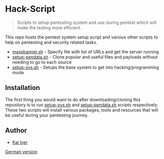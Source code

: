 # Hack-Script

> Scripts to setup pentesting system and use during pentest which will make the testing more efficient.

This repo hosts the pentest system setup script and various other scripts to help on pentesting and security related tasks.

- [massbanner.sh](massbanner.sh) - Specify file with list of URLs and get the server running
- [setup-pendata.sh](setup-pendata.sh) - Clone popular and useful files and payloads without needing to go to each source
- [setup-sys.sh](setup-sys.sh) - Setups the base system to get into hacking/programming mode

## Installation

The first thing you would want to do after downloading/cloning this repository is to run [setup-sys.sh](setup-sys.sh) and [setup-pendata.sh](setup-pendata.sh) scripts respectively. These two scripts will install various packages, tools and resources that will be useful during your pentesting journey.

## Author

- [Kai Iyer](https://github.com/kaiiyer)

[German version](README_DE.md)
